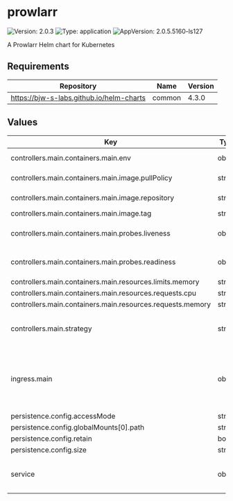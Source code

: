 # prowlarr

![Version: 2.0.3](https://img.shields.io/badge/Version-2.0.3-informational?style=flat-square) ![Type: application](https://img.shields.io/badge/Type-application-informational?style=flat-square) ![AppVersion: 2.0.5.5160-ls127](https://img.shields.io/badge/AppVersion-2.0.5.5160--ls127-informational?style=flat-square)

A Prowlarr Helm chart for Kubernetes

## Requirements

| Repository | Name | Version |
|------------|------|---------|
| https://bjw-s-labs.github.io/helm-charts | common | 4.3.0 |

## Values

| Key | Type | Default | Description |
|-----|------|---------|-------------|
| controllers.main.containers.main.env | object | See [values.yaml](./values.yaml) | environment variables. |
| controllers.main.containers.main.image.pullPolicy | string | `"IfNotPresent"` | image pull policy |
| controllers.main.containers.main.image.repository | string | `"ghcr.io/linuxserver/prowlarr"` | image repository |
| controllers.main.containers.main.image.tag | string | `"2.0.5.5160-ls127"` | image tag |
| controllers.main.containers.main.probes.liveness | object | `{"path":"/ping","type":"HTTP"}` | Configures liveness probe |
| controllers.main.containers.main.probes.readiness | object | `{"path":"/ping","type":"HTTP"}` | Configures readiness probe |
| controllers.main.containers.main.resources.limits.memory | string | `"1Gi"` |  |
| controllers.main.containers.main.resources.requests.cpu | string | `"100m"` |  |
| controllers.main.containers.main.resources.requests.memory | string | `"256Mi"` |  |
| controllers.main.strategy | string | `"Recreate"` | Set the controller upgrade strategy |
| ingress.main | object | See [values.yaml](./values.yaml) | Enable and configure ingress settings for the chart under this key. |
| persistence.config.accessMode | string | `"ReadWriteOnce"` |  |
| persistence.config.globalMounts[0].path | string | `"/config"` |  |
| persistence.config.retain | bool | `true` |  |
| persistence.config.size | string | `"500Mi"` |  |
| service | object | See [values.yaml](./values.yaml) | Configures service settings for the chart. |


